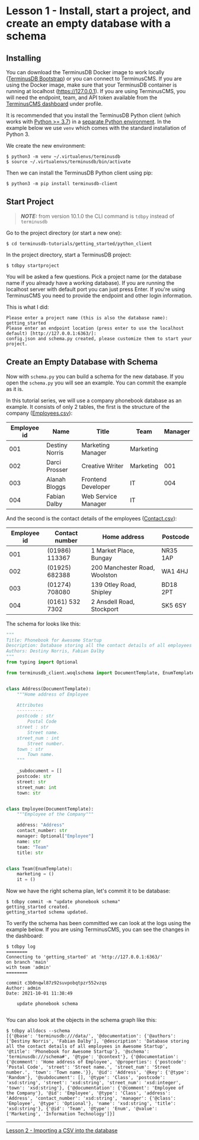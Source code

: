 # Lesson 1 - Install, start a project, and create an empty database with a schema

## Installing

You can download the TerminusDB Docker image to work locally ([TerminusDB Bootstrap](https://github.com/terminusdb/terminusdb-bootstrap)) or you can connect to TerminusCMS. If you are using the Docker image, make sure that your TerminusDB container is running at localhost (https://127.0.0.1). If you are using TerminusCMS, you will need the endpoint, team, and API token available from the [TerminusCMS dashboard](https://dashboard.terminusdb.com/) under profile.

It is recommended that you install the TerminusDB Python client (which works with
[Python >= 3.7](https://www.python.org/downloads)) in a [separate
Python environment](https://docs.python.org/3/tutorial/venv.html). In the example below we use `venv` which comes with the standard installation of
Python 3. 

We create the new environment:

```
$ python3 -m venv ~/.virtualenvs/terminusdb
$ source ~/.virtualenvs/terminusdb/bin/activate
```

Then we can install the TerminusDB Python client using pip:

`$ python3 -m pip install terminusdb-client`

## Start Project

> **_NOTE:_** from version 10.1.0 the CLI command is `tdbpy` instead of `terminusdb`

Go to the project directory (or start a new one):

`$ cd terminusdb-tutorials/getting_started/python_client`

In the project directory, start a TerminusDB project:

`$ tdbpy startproject`

You will be asked a few questions. Pick a project name (or the database name if you already have a working database). If you are running the localhost server with default port you can just press Enter. If you're using TerminusCMS you need to provide the endpoint and other login information.

This is what I did:

```
Please enter a project name (this is also the database name): getting_started
Please enter an endpoint location (press enter to use the localhost default) [http://127.0.0.1:6363/]:
config.json and schema.py created, please customize them to start your project.
```

## Create an Empty Database with Schema

Now with `schema.py` you can build a schema for the new database. If you open the `schema.py` you will see an example. You can commit the example as it is.

In this tutorial series, we will use a company phonebook database as an example. It consists of only 2 tables, the first is the structure of the company ([Employees.csv](Employees.csv)):

| Employee id | Name           | Title               | Team        | Manager     |
| ----------- | -------------- | ------------------- | ----------- | ----------- |
| 001         | Destiny Norris | Marketing Manager   | Marketing   |             |
| 002         | Darci Prosser  | Creative Writer     | Marketing   | 001         |
| 003         | Alanah Bloggs  | Frontend Developer  | IT          | 004         |
| 004         | Fabian Dalby   | Web Service Manager | IT          |             |

And the second is the contact details of the employees ([Contact.csv](Contact.csv)):

| Employee id | Contact number  | Home address                  | Postcode |
| ----------- | --------------- | ----------------------------- | -------- |
| 001         | (01986) 113367  | 1 Market Place, Bungay        | NR35 1AP |
| 002         | (01925) 682388  | 200 Manchester Road, Woolston | WA1 4HJ  |
| 003         | (01274) 708080  | 139 Otley Road, Shipley       | BD18 2PT |
| 004         | (0161) 532 7302 | 2 Ansdell Road, Stockport     | SK5 6SY  |

The schema for looks like this:

```python
"""
Title: Phonebook for Awesome Startup
Description: Database storing all the contact details of all employees in Awesome Startup
Authors: Destiny Norris, Fabian Dalby
"""
from typing import Optional

from terminusdb_client.woqlschema import DocumentTemplate, EnumTemplate


class Address(DocumentTemplate):
    """Home address of Employee

    Attributes
    ----------
    postcode : str
        Postal Code
    street : str
        Street name.
    street_num : int
        Street number.
    town : str
        Town name.
    """

    _subdocument = []
    postcode: str
    street: str
    street_num: int
    town: str


class Employee(DocumentTemplate):
    """Employee of the Company"""

    address: "Address"
    contact_number: str
    manager: Optional["Employee"]
    name: str
    team: "Team"
    title: str


class Team(EnumTemplate):
    marketing = ()
    it = ()
```

Now we have the right schema plan, let's commit it to be database:

```
$ tdbpy commit -m "update phonebook schema"
getting_started created.
getting_started schema updated.
```

To verify the schema has been committed we can look at the logs using the example below. If you are using TerminusCMS, you can see the changes in the dashboard:

```
$ tdbpy log
========
Connecting to 'getting_started' at 'http://127.0.0.1:6363/'
on branch 'main'
with team 'admin'
========

commit c3b0nqwl87z92suvpobqtpzr552vzqs
Author: admin
Date: 2021-10-01 11:38:49

    update phonebook schema


```

You can also look at the objects in the schema graph like this:

```
$ tdbpy alldocs --schema
[{'@base': 'terminusdb:///data/', '@documentation': {'@authors': ['Destiny Norris', 'Fabian Dalby'], '@description': 'Database storing all the contact details of all employees in Awesome Startup', '@title': 'Phonebook for Awesome Startup'}, '@schema': 'terminusdb:///schema#', '@type': '@context'}, {'@documentation': {'@comment': 'Home address of Employee', '@properties': {'postcode': 'Postal Code', 'street': 'Street name.', 'street_num': 'Street number.', 'town': 'Town name.'}}, '@id': 'Address', '@key': {'@type': 'Random'}, '@subdocument': [], '@type': 'Class', 'postcode': 'xsd:string', 'street': 'xsd:string', 'street_num': 'xsd:integer', 'town': 'xsd:string'}, {'@documentation': {'@comment': 'Employee of the Company'}, '@id': 'Employee', '@type': 'Class', 'address': 'Address', 'contact_number': 'xsd:string', 'manager': {'@class': 'Employee', '@type': 'Optional'}, 'name': 'xsd:string', 'title': 'xsd:string'}, {'@id': 'Team', '@type': 'Enum', '@value': ['Marketing', 'Information Technology']}]
```

---

[Lesson 2 - Importing a CSV into the database](lesson_2.md)
